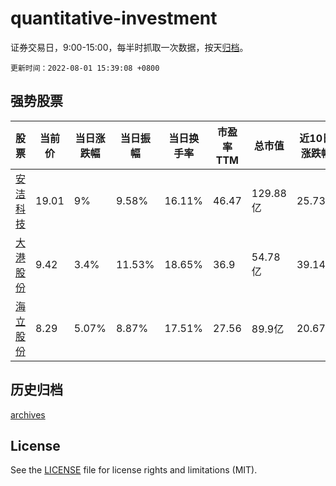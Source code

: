 # quantitative-investment

证券交易日，9:00-15:00，每半时抓取一次数据，按天[归档](archives)。

`更新时间：2022-08-01 15:39:08 +0800`

## 强势股票

|股票|当前价|当日涨跌幅|当日振幅|当日换手率|市盈率TTM|总市值|近10日涨跌幅|
|----|----|----|----|----|----|----|----|
|[安洁科技](https://xueqiu.com/S/SZ002635)|19.01|9%|9.58%|16.11%|46.47|129.88亿|25.73%|
|[大港股份](https://xueqiu.com/S/SZ002077)|9.42|3.4%|11.53%|18.65%|36.9|54.78亿|39.14%|
|[海立股份](https://xueqiu.com/S/SH600619)|8.29|5.07%|8.87%|17.51%|27.56|89.9亿|20.67%|

## 历史归档

[archives](archives)

## License

See the [LICENSE](LICENSE) file for license rights and limitations (MIT).